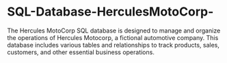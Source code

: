 # SQL-Database-HerculesMotoCorp-
The Hercules MotoCorp SQL database is designed to manage and organize the operations of Hercules Motocorp, a fictional automotive company. This database includes various tables and relationships to track products, sales, customers, and other essential business operations.
